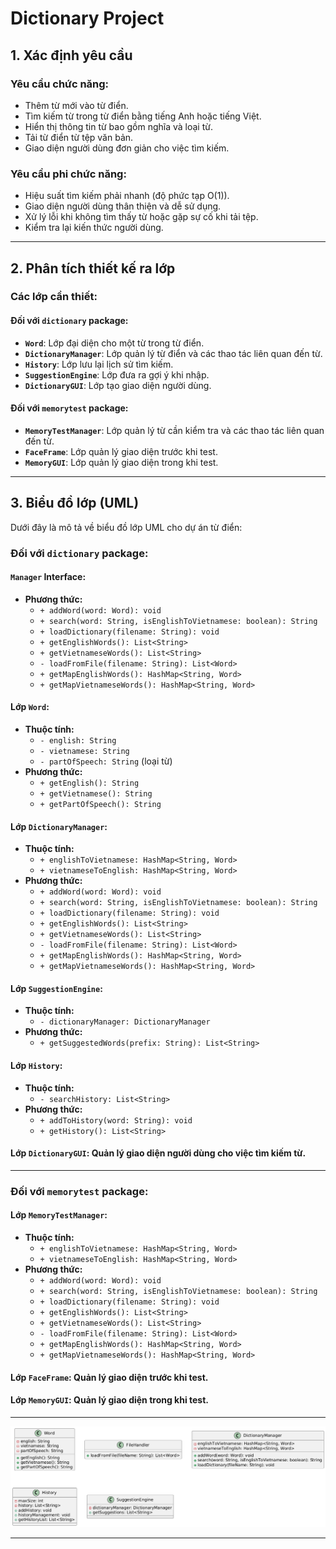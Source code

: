 # Dictionary Project

## 1. Xác định yêu cầu

### **Yêu cầu chức năng:**
- Thêm từ mới vào từ điển.
- Tìm kiếm từ trong từ điển bằng tiếng Anh hoặc tiếng Việt.
- Hiển thị thông tin từ bao gồm nghĩa và loại từ.
- Tải từ điển từ tệp văn bản.
- Giao diện người dùng đơn giản cho việc tìm kiếm.

### **Yêu cầu phi chức năng:**
- Hiệu suất tìm kiếm phải nhanh (độ phức tạp O(1)).
- Giao diện người dùng thân thiện và dễ sử dụng.
- Xử lý lỗi khi không tìm thấy từ hoặc gặp sự cố khi tải tệp.
- Kiểm tra lại kiến thức người dùng.

---

## 2. Phân tích thiết kế ra lớp

### **Các lớp cần thiết:**

#### Đối với `dictionary` package:
- **`Word`**: Lớp đại diện cho một từ trong từ điển.
- **`DictionaryManager`**: Lớp quản lý từ điển và các thao tác liên quan đến từ.
- **`History`**: Lớp lưu lại lịch sử tìm kiếm.
- **`SuggestionEngine`**: Lớp đưa ra gợi ý khi nhập.
- **`DictionaryGUI`**: Lớp tạo giao diện người dùng.

#### Đối với `memorytest` package:
- **`MemoryTestManager`**: Lớp quản lý từ cần kiểm tra và các thao tác liên quan đến từ.
- **`FaceFrame`**: Lớp quản lý giao diện trước khi test.
- **`MemoryGUI`**: Lớp quản lý giao diện trong khi test.

---

## 3. Biểu đồ lớp (UML)

Dưới đây là mô tả về biểu đồ lớp UML cho dự án từ điển:

### **Đối với `dictionary` package:**

#### **`Manager` Interface:**
- **Phương thức:**
  - `+ addWord(word: Word): void`
  - `+ search(word: String, isEnglishToVietnamese: boolean): String`
  - `+ loadDictionary(filename: String): void`
  - `+ getEnglishWords(): List<String>`
  - `+ getVietnameseWords(): List<String>`
  - `- loadFromFile(filename: String): List<Word>`
  - `+ getMapEnglishWords(): HashMap<String, Word>`
  - `+ getMapVietnameseWords(): HashMap<String, Word>`

#### **Lớp `Word`:**
- **Thuộc tính:**
  - `- english: String`
  - `- vietnamese: String`
  - `- partOfSpeech: String` (loại từ)
- **Phương thức:**
  - `+ getEnglish(): String`
  - `+ getVietnamese(): String`
  - `+ getPartOfSpeech(): String`

#### **Lớp `DictionaryManager`:**
- **Thuộc tính:**
  - `+ englishToVietnamese: HashMap<String, Word>`
  - `+ vietnameseToEnglish: HashMap<String, Word>`
- **Phương thức:**
  - `+ addWord(word: Word): void`
  - `+ search(word: String, isEnglishToVietnamese: boolean): String`
  - `+ loadDictionary(filename: String): void`
  - `+ getEnglishWords(): List<String>`
  - `+ getVietnameseWords(): List<String>`
  - `- loadFromFile(filename: String): List<Word>`
  - `+ getMapEnglishWords(): HashMap<String, Word>`
  - `+ getMapVietnameseWords(): HashMap<String, Word>`

#### **Lớp `SuggestionEngine`:**
- **Thuộc tính:**
  - `- dictionaryManager: DictionaryManager`
- **Phương thức:**
  - `+ getSuggestedWords(prefix: String): List<String>`

#### **Lớp `History`:**
- **Thuộc tính:**
  - `- searchHistory: List<String>`
- **Phương thức:**
  - `+ addToHistory(word: String): void`
  - `+ getHistory(): List<String>`

#### **Lớp `DictionaryGUI`**: Quản lý giao diện người dùng cho việc tìm kiếm từ.

---

### **Đối với `memorytest` package:**

#### **Lớp `MemoryTestManager`:**
- **Thuộc tính:**
  - `+ englishToVietnamese: HashMap<String, Word>`
  - `+ vietnameseToEnglish: HashMap<String, Word>`
- **Phương thức:**
  - `+ addWord(word: Word): void`
  - `+ search(word: String, isEnglishToVietnamese: boolean): String`
  - `+ loadDictionary(filename: String): void`
  - `+ getEnglishWords(): List<String>`
  - `+ getVietnameseWords(): List<String>`
  - `- loadFromFile(filename: String): List<Word>`
  - `+ getMapEnglishWords(): HashMap<String, Word>`
  - `+ getMapVietnameseWords(): HashMap<String, Word>`

#### **Lớp `FaceFrame`**: Quản lý giao diện trước khi test.

#### **Lớp `MemoryGUI`**: Quản lý giao diện trong khi test.

---

![Biểu đồ UML](image/uml_version2.1.png)

---

